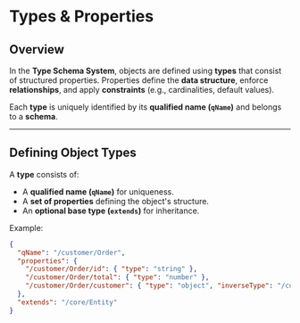 # Types & Properties

## Overview

In the **Type Schema System**, objects are defined using **types** that consist of structured properties. Properties define the **data structure**, enforce **relationships**, and apply **constraints** (e.g., cardinalities, default values).

Each **type** is uniquely identified by its **qualified name (`qName`)** and belongs to a **schema**.

---

## Defining Object Types

A **type** consists of:
- A **qualified name (`qName`)** for uniqueness.
- A **set of properties** defining the object's structure.
- An **optional base type (`extends`)** for inheritance.

Example:
```json
{
  "qName": "/customer/Order",
  "properties": {
    "/customer/Order/id": { "type": "string" },
    "/customer/Order/total": { "type": "number" },
    "/customer/Order/customer": { "type": "object", "inverseType": "/customer/Customer" }
  },
  "extends": "/core/Entity"
}
